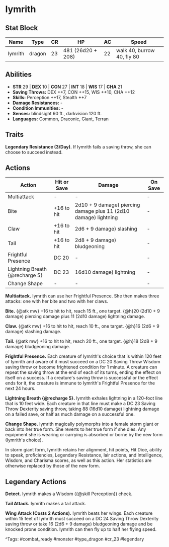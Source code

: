 # Iymrith

## Stat Block

| Name | Type | CR | HP | AC | Speed |
|------|------|----|----|----|-------|
| Iymrith | dragon | 23 | 481 (26d20 + 208) | 22 | walk 40, burrow 40, fly 80 |

## Abilities

- **STR** 29 | **DEX** 10 | **CON** 27 | **INT** 18 | **WIS** 17 | **CHA** 21
- **Saving Throws:** DEX ++7, CON ++15, WIS ++10, CHA ++12  
- **Skills:** Perception ++17, Stealth ++7  
- **Damage Resistances:** -  
- **Condition Immunities:** -  
- **Senses:** blindsight 60 ft., darkvision 120 ft.  
- **Languages:** Common, Draconic, Giant, Terran

## Traits

**Legendary Resistance (3/Day).** If Iymrith fails a saving throw, she can choose to succeed instead.


## Actions

| Action | Hit or Save | Damage | On Save |
|--------|--------------|--------|----------|
| Multiattack | - | - | - |
| Bite | +16 to hit | 2d10 + 9 damage) piercing damage plus 11 (2d10 damage) lightning | - |
| Claw | +16 to hit | 2d6 + 9 damage) slashing | - |
| Tail | +16 to hit | 2d8 + 9 damage) bludgeoning | - |
| Frightful Presence | DC 20 | - | - |
| Lightning Breath {@recharge 5} | DC 23 | 16d10 damage) lightning | - |
| Change Shape | - | - | - |

**Multiattack.** Iymrith can use her Frightful Presence. She then makes three attacks: one with her bite and two with her claws.

**Bite.** {@atk mw} +16 to hit to hit, reach 15 ft., one target. {@h}20 (2d10 + 9 damage) piercing damage plus 11 (2d10 damage) lightning damage.

**Claw.** {@atk mw} +16 to hit to hit, reach 10 ft., one target. {@h}16 (2d6 + 9 damage) slashing damage.

**Tail.** {@atk mw} +16 to hit to hit, reach 20 ft., one target. {@h}18 (2d8 + 9 damage) bludgeoning damage.

**Frightful Presence.** Each creature of Iymrith's choice that is within 120 feet of Iymrith and aware of it must succeed on a DC 20 Saving Throw Wisdom saving throw or become frightened condition for 1 minute. A creature can repeat the saving throw at the end of each of its turns, ending the effect on itself on a success. If a creature's saving throw is successful or the effect ends for it, the creature is immune to Iymrith's Frightful Presence for the next 24 hours.

**Lightning Breath {@recharge 5}.** Iymrith exhales lightning in a 120-foot line that is 10 feet wide. Each creature in that line must make a DC 23 Saving Throw Dexterity saving throw, taking 88 (16d10 damage) lightning damage on a failed save, or half as much damage on a successful one.

**Change Shape.** Iymrith magically polymorphs into a female storm giant or back into her true form. She reverts to her true form if she dies. Any equipment she is wearing or carrying is absorbed or borne by the new form (Iymrith's choice).

In storm giant form, Iymrith retains her alignment, hit points, Hit Dice, ability to speak, proficiencies, Legendary Resistance, lair actions, and Intelligence, Wisdom, and Charisma scores, as well as this action. Her statistics are otherwise replaced by those of the new form.

## Legendary Actions

**Detect.** Iymrith makes a Wisdom ({@skill Perception}) check.

**Tail Attack.** Iymrith makes a tail attack.

**Wing Attack (Costs 2 Actions).** Iymrith beats her wings. Each creature within 15 feet of Iymrith must succeed on a DC 24 Saving Throw Dexterity saving throw or take 16 (2d6 + 9 damage) bludgeoning damage and be knocked prone condition. Iymrith can then fly up to half her flying speed.



^Tags: #combat_ready #monster #type_dragon #cr_23 #legendary